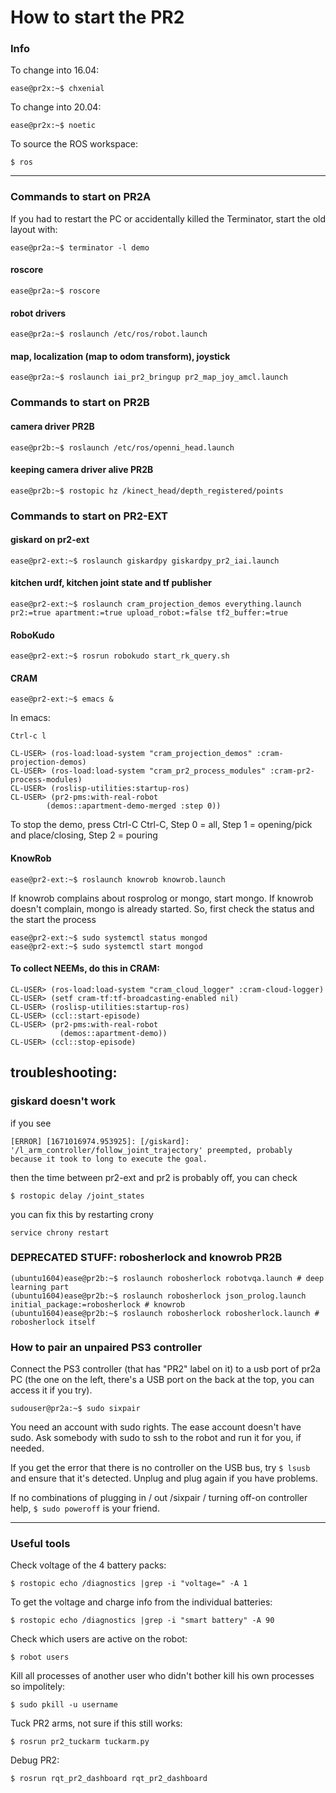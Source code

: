 
How to start the PR2
====================



### Info

To change into 16.04:

    ease@pr2x:~$ chxenial

To change into 20.04:

    ease@pr2x:~$ noetic

To source the ROS workspace:

    $ ros


---------------------------------------------------------------------

### Commands to start on PR2A

If you had to restart the PC or accidentally killed the Terminator, start the old layout with:

    ease@pr2a:~$ terminator -l demo

#### roscore

    ease@pr2a:~$ roscore

#### robot drivers

    ease@pr2a:~$ roslaunch /etc/ros/robot.launch

#### map, localization (map to odom transform), joystick

    ease@pr2a:~$ roslaunch iai_pr2_bringup pr2_map_joy_amcl.launch

### Commands to start on PR2B

#### camera driver PR2B

    ease@pr2b:~$ roslaunch /etc/ros/openni_head.launch

#### keeping camera driver alive PR2B

    ease@pr2b:~$ rostopic hz /kinect_head/depth_registered/points

### Commands to start on PR2-EXT

#### giskard on pr2-ext

    ease@pr2-ext:~$ roslaunch giskardpy giskardpy_pr2_iai.launch


#### kitchen urdf, kitchen joint state and tf publisher

    ease@pr2-ext:~$ roslaunch cram_projection_demos everything.launch pr2:=true apartment:=true upload_robot:=false tf2_buffer:=true

#### RoboKudo

    ease@pr2-ext:~$ rosrun robokudo start_rk_query.sh

#### CRAM

    ease@pr2-ext:~$ emacs &

In emacs:

    Ctrl-c l

    CL-USER> (ros-load:load-system "cram_projection_demos" :cram-projection-demos)
    CL-USER> (ros-load:load-system "cram_pr2_process_modules" :cram-pr2-process-modules)
    CL-USER> (roslisp-utilities:startup-ros)
    CL-USER> (pr2-pms:with-real-robot
         	(demos::apartment-demo-merged :step 0))

To stop the demo, press Ctrl-C Ctrl-C, Step 0 = all, Step 1  = opening/pick and place/closing, Step 2 = pouring

#### KnowRob

    ease@pr2-ext:~$ roslaunch knowrob knowrob.launch

If knowrob complains about rosprolog or mongo, start mongo.
If knowrob doesn't complain, mongo is already started.
So, first check the status and the start the process

    ease@pr2-ext:~$ sudo systemctl status mongod
    ease@pr2-ext:~$ sudo systemctl start mongod

#### To collect NEEMs, do this in CRAM:

    CL-USER> (ros-load:load-system "cram_cloud_logger" :cram-cloud-logger)
    CL-USER> (setf cram-tf:tf-broadcasting-enabled nil)
    CL-USER> (roslisp-utilities:startup-ros)
    CL-USER> (ccl::start-episode)
    CL-USER> (pr2-pms:with-real-robot
               (demos::apartment-demo))
    CL-USER> (ccl::stop-episode)


## troubleshooting:
### giskard doesn't work
if you see

    [ERROR] [1671016974.953925]: [/giskard]: '/l_arm_controller/follow_joint_trajectory' preempted, probably because it took to long to execute the goal.

then the time between pr2-ext and pr2 is probably off, you can check

    $ rostopic delay /joint_states
    
you can fix this by restarting crony

    service chrony restart



### DEPRECATED STUFF: robosherlock and knowrob PR2B

    (ubuntu1604)ease@pr2b:~$ roslaunch robosherlock robotvqa.launch # deep learning part
    (ubuntu1604)ease@pr2b:~$ roslaunch robosherlock json_prolog.launch initial_package:=robosherlock # knowrob
    (ubuntu1604)ease@pr2b:~$ roslaunch robosherlock robosherlock.launch # robosherlock itself


### How to pair an unpaired PS3 controller

Connect the PS3 controller (that has "PR2" label on it) to a usb port of pr2a PC (the one on the left, there's a USB port on the back at the top, you can access it if you try).

    sudouser@pr2a:~$ sudo sixpair

You need an account with sudo rights. The ease account doesn't have sudo. Ask somebody with sudo to ssh to the robot and run it for you, if needed.

If you get the error that there is no controller on the USB bus, try ``$ lsusb`` and ensure that it's detected. Unplug and plug again if you have problems.

If no combinations of plugging in / out /sixpair / turning off-on controller help, ``$ sudo poweroff`` is your friend.









---------------------------------------------------------------------

### Useful tools

Check voltage of the 4 battery packs:

    $ rostopic echo /diagnostics |grep -i "voltage=" -A 1

To get the voltage and charge info from the individual batteries:

    $ rostopic echo /diagnostics |grep -i "smart battery" -A 90

Check which users are active on the robot:

    $ robot users

Kill all processes of another user who didn't bother kill his own processes so impolitely:

    $ sudo pkill -u username

Tuck PR2 arms, not sure if this still works:

    $ rosrun pr2_tuckarm tuckarm.py

Debug PR2:

    $ rosrun rqt_pr2_dashboard rqt_pr2_dashboard


